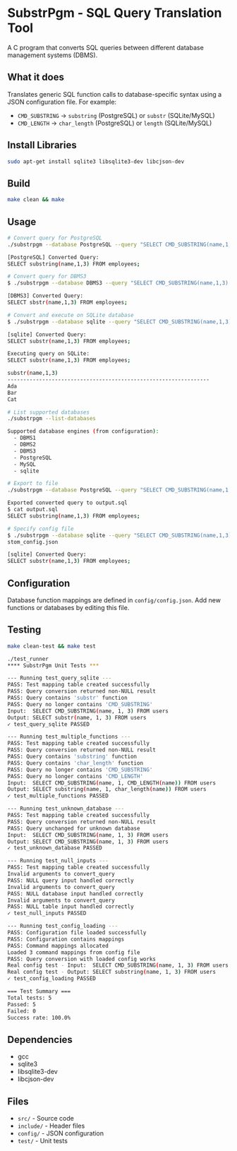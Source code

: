 # SubstrPgm - SQL Query Translation Tool

A C program that converts SQL queries between different database management systems (DBMS).

## What it does

Translates generic SQL function calls to database-specific syntax using a JSON configuration file. For example:
- `CMD_SUBSTRING` → `substring` (PostgreSQL) or `substr` (SQLite/MySQL)
- `CMD_LENGTH` → `char_length` (PostgreSQL) or `length` (SQLite/MySQL)

## Install Libraries

```bash
sudo apt-get install sqlite3 libsqlite3-dev libcjson-dev
```

## Build

```bash
make clean && make
```

## Usage

```bash
# Convert query for PostgreSQL 
./substrpgm --database PostgreSQL --query "SELECT CMD_SUBSTRING(name,1,3) FROM employees;"

[PostgreSQL] Converted Query:
SELECT substring(name,1,3) FROM employees;

# Convert query for DBMS3
$ ./substrpgm --database DBMS3 --query "SELECT CMD_SUBSTRING(name,1,3) FROM employees;"

[DBMS3] Converted Query:
SELECT sbstr(name,1,3) FROM employees;

# Convert and execute on SQLite database
$ ./substrpgm --database sqlite --query "SELECT CMD_SUBSTRING(name,1,3) FROM employees;" --execute emp.db

[sqlite] Converted Query:
SELECT substr(name,1,3) FROM employees;

Executing query on SQLite:
SELECT substr(name,1,3) FROM employees;

substr(name,1,3)
----------------------------------------------------------------
Ada
Bar
Cat

# List supported databases
./substrpgm --list-databases

Supported database engines (from configuration):
  - DBMS1
  - DBMS2
  - DBMS3
  - PostgreSQL
  - MySQL
  - sqlite

# Export to file
./substrpgm --database PostgreSQL --query "SELECT CMD_SUBSTRING(name,1,3) FROM employees;" --export output.sql

Exported converted query to output.sql
$ cat output.sql
SELECT substring(name,1,3) FROM employees;

# Specify config file
$ ./substrpgm --database sqlite --query "SELECT CMD_SUBSTRING(name,1,3) FROM employees;" --config config/cu
stom_config.json

[sqlite] Converted Query:
SELECT substr(name,1,3) FROM employees;

```

## Configuration

Database function mappings are defined in `config/config.json`. Add new functions or databases by editing this file.

## Testing

```bash
make clean-test && make test

./test_runner
**** SubstrPgm Unit Tests ***

--- Running test_query_sqlite ---
PASS: Test mapping table created successfully
PASS: Query conversion returned non-NULL result
PASS: Query contains 'substr' function
PASS: Query no longer contains 'CMD_SUBSTRING'
Input:  SELECT CMD_SUBSTRING(name, 1, 3) FROM users
Output: SELECT substr(name, 1, 3) FROM users
✓ test_query_sqlite PASSED

--- Running test_multiple_functions ---
PASS: Test mapping table created successfully
PASS: Query conversion returned non-NULL result
PASS: Query contains 'substring' function
PASS: Query contains 'char_length' function
PASS: Query no longer contains 'CMD_SUBSTRING'
PASS: Query no longer contains 'CMD_LENGTH'
Input:  SELECT CMD_SUBSTRING(name, 1, CMD_LENGTH(name)) FROM users
Output: SELECT substring(name, 1, char_length(name)) FROM users
✓ test_multiple_functions PASSED

--- Running test_unknown_database ---
PASS: Test mapping table created successfully
PASS: Query conversion returned non-NULL result
PASS: Query unchanged for unknown database
Input:  SELECT CMD_SUBSTRING(name, 1, 3) FROM users
Output: SELECT CMD_SUBSTRING(name, 1, 3) FROM users
✓ test_unknown_database PASSED

--- Running test_null_inputs ---
PASS: Test mapping table created successfully
Invalid arguments to convert_query
PASS: NULL query input handled correctly
Invalid arguments to convert_query
PASS: NULL database input handled correctly
Invalid arguments to convert_query
PASS: NULL table input handled correctly
✓ test_null_inputs PASSED

--- Running test_config_loading ---
PASS: Configuration file loaded successfully
PASS: Configuration contains mappings
PASS: Command mappings allocated
Loaded 3 command mappings from config file
PASS: Query conversion with loaded config works
Real config test - Input:  SELECT CMD_SUBSTRING(name, 1, 3) FROM users
Real config test - Output: SELECT substring(name, 1, 3) FROM users
✓ test_config_loading PASSED

=== Test Summary ===
Total tests: 5
Passed: 5
Failed: 0
Success rate: 100.0%
```

## Dependencies

- gcc
- sqlite3
- libsqlite3-dev
- libcjson-dev

## Files

- `src/` - Source code
- `include/` - Header files  
- `config/` - JSON configuration
- `test/` - Unit tests
